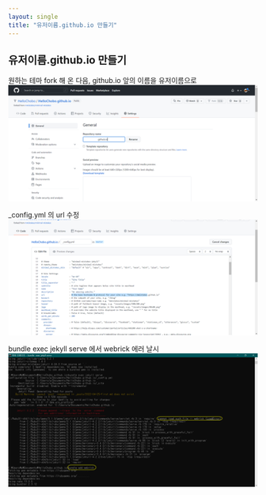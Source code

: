 ```yaml
---
layout: single
title: "유저이름.github.io 만들기"
---
```


## 유저이름.github.io 만들기

원하는 테마 fork 해 온 다음, github.io 앞의 이름을 유저이름으로
![fork_rename](/assets\image\fork_rename.jpg)

_config.yml 의 url 수정
![url_username](/assets\image\url_username.jpg)

bundle exec jekyll serve 에서 webrick 에러 날시
![bundle_add_webrick](/assets\image\bundle_add_webrick.jpg)